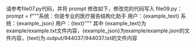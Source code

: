 








请参考file07.py代码，并将 prompt 修改如下，修改完的代码写入 file09.py：
    prompt = f"""系统：你是专业的医疗报告结构化助手
        用户：{example_text}
        系统：{example_json}
        用户：{text}"""
    其中 {example_text}为example/example.txt文件内容，{example_json}为example/example.json的文件内容，{text}为.output/944037/944037.txt的文件内容